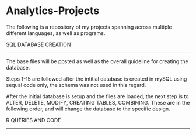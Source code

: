 # Analytics-Projects
The following is a repository of my projects spanning across multiple different languages, as well as programs.

SQL DATABASE CREATION
________


The base files will be ppsted as well as the overall guideline for creating the database.

Steps 1-15 are followed after the intitial database is created in mySQL using sequal code only, the schema was not used in this regard.

After the initial database is setup and the files are loaded, the next step is to ALTER, DELETE, MODIFY, CREATING TABLES, COMBINING. These are in the following order, and will change the database to the specific design.



R QUERIES AND CODE
___________
